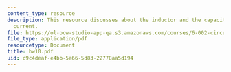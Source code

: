 ```yaml
---
content_type: resource
description: This resource discusses about the inductor and the capacitor and sinusoidal
  current.
file: https://ol-ocw-studio-app-qa.s3.amazonaws.com/courses/6-002-circuits-and-electronics-spring-2007/c9c4deafe4bb5a665d8322778aa5d194_hw10.pdf
file_type: application/pdf
resourcetype: Document
title: hw10.pdf
uid: c9c4deaf-e4bb-5a66-5d83-22778aa5d194
---
```

